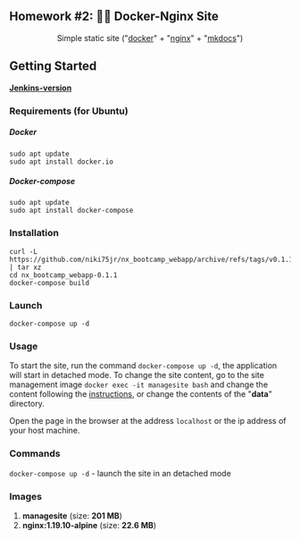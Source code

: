 
## Homework #2:  🐳🌐  Docker-Nginx Site

<p align="center">Simple static site ("<a href="https://www.docker.com/" target="_blank">docker</a>" + "<a href="https://nginx.org/en/" target="_blank">nginx</a>" + "<a href="https://www.mkdocs.org/" target="_blank">mkdocs</a>")</p>

##  Getting Started

**[Jenkins-version](https://github.com/niki75jr/nx_bootcamp_webapp/tree/jenkins)**

### Requirements (for Ubuntu)

##### Docker
   
    sudo apt update
    sudo apt install docker.io

##### Docker-compose
   
    sudo apt update
    sudo apt install docker-compose
    
### Installation

    curl -L https://github.com/niki75jr/nx_bootcamp_webapp/archive/refs/tags/v0.1.1.tar.gz | tar xz
    cd nx_bootcamp_webapp-0.1.1
    docker-compose build

### Launch

    docker-compose up -d
    
### Usage

To start the site, run the command `docker-compose up -d`, the application will start in detached mode. 
To change the site content, go to the site management image `docker exec -it managesite bash` and change the content following the <a href="https://www.mkdocs.org/" target="_blank">instructions</a>, or change the contents of the "**data**" directory.

Open the page in the browser at the address `localhost` or the ip address of your host machine.

### Commands

`docker-compose up -d`  - launch the site in an detached mode

### Images

 1. **managesite** (size: **201 MB**)
 2. **nginx:1.19.10-alpine** (size: **22.6 MB**)
